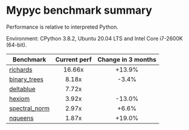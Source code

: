 # Mypyc benchmark summary

Performance is relative to interpreted Python.

Environment: CPython 3.8.2, Ubuntu 20.04 LTS and Intel Core i7-2600K (64-bit).

| Benchmark | Current perf | Change in 3 months |
| --- | :---: | :---: |
| [richards](benchmarks/richards.md) | 16.66x | +13.9% |
| [binary_trees](benchmarks/binary_trees.md) | 8.18x | -3.4% |
| [deltablue](benchmarks/deltablue.md) | 7.72x |  |
| [hexiom](benchmarks/hexiom.md) | 3.92x | -13.0% |
| [spectral_norm](benchmarks/spectral_norm.md) | 2.97x | +6.6% |
| [nqueens](benchmarks/nqueens.md) | 1.87x | +19.0% |
